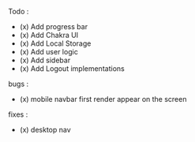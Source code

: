 Todo :

- (x) Add progress bar
- (x) Add Chakra UI
- (x) Add Local Storage
- (x) Add user logic
- (x) Add sidebar
- (x) Add Logout implementations

bugs :

- (x) mobile navbar first render appear on the screen

fixes :

- (x) desktop nav
